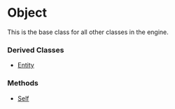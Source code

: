 # Object

This is the base class for all other classes in the engine.

### Derived Classes
- [Entity](CPP_Entity.md)

### Methods

- [Self](CPP_Object_Self.md)
